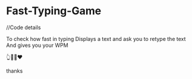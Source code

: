 # Fast-Typing-Game

  //Code details

  To check how fast in typing 
  Displays a text and ask you to retype the text
  And gives you your WPM


👆💯💯❤️


thanks 

